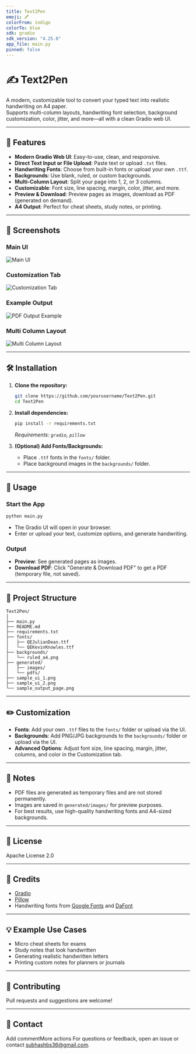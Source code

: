 ```yaml
---
title: Text2Pen
emoji: 🖊️
colorFrom: indigo
colorTo: blue
sdk: gradio
sdk_version: "4.25.0"
app_file: main.py
pinned: false
---
```


# ✍️ Text2Pen

A modern, customizable tool to convert your typed text into realistic handwriting on A4 paper.  
Supports multi-column layouts, handwriting font selection, background customization, color, jitter, and more—all with a clean Gradio web UI.

---

## 🚀 Features

- **Modern Gradio Web UI**: Easy-to-use, clean, and responsive.
- **Direct Text Input or File Upload**: Paste text or upload `.txt` files.
- **Handwriting Fonts**: Choose from built-in fonts or upload your own `.ttf`.
- **Backgrounds**: Use blank, ruled, or custom backgrounds.
- **Multi-Column Layout**: Split your page into 1, 2, or 3 columns.
- **Customizable**: Font size, line spacing, margin, color, jitter, and more.
- **Preview & Download**: Preview pages as images, download as PDF (generated on demand).
- **A4 Output**: Perfect for cheat sheets, study notes, or printing.

---

## 📸 Screenshots

### Main UI

![Main UI](assets/Ui.png)

### Customization Tab

![Customization Tab](assets/Customization.png)

### Example Output

![PDF Output Example](assets/generated_pdf.png)

### Multi Column Layout

![Multi Column Layout](assets/3_column.png)

---

## 🛠️ Installation

1. **Clone the repository:**
   ```sh
   git clone https://github.com/yourusername/Text2Pen.git
   cd Text2Pen
   ```

2. **Install dependencies:**
   ```sh
   pip install -r requirements.txt
   ```
   *Requirements: `gradio`, `pillow`*

3. **(Optional) Add Fonts/Backgrounds:**
   - Place `.ttf` fonts in the `fonts/` folder.
   - Place background images in the `backgrounds/` folder.

---

## 🏃 Usage

### Start the App

```sh
python main.py
```

- The Gradio UI will open in your browser.
- Enter or upload your text, customize options, and generate handwriting.

### Output

- **Preview**: See generated pages as images.
- **Download PDF**: Click "Generate & Download PDF" to get a PDF (temporary file, not saved).

---

## 📂 Project Structure

```
Text2Pen/
│
├── main.py
├── README.md
├── requirements.txt
├── fonts/
│   ├── QEJulianDean.ttf
│   └── QEKevinKnowles.ttf
├── backgrounds/
│   └── ruled_a4.png
├── generated/
│   ├── images/
│   └── pdfs/
├── sample_ui_1.png
├── sample_ui_2.png
└── sample_output_page.png
```

---

## ✏️ Customization

- **Fonts**: Add your own `.ttf` files to the `fonts/` folder or upload via the UI.
- **Backgrounds**: Add PNG/JPG backgrounds to the `backgrounds/` folder or upload via the UI.
- **Advanced Options**: Adjust font size, line spacing, margin, jitter, columns, and color in the Customization tab.

---

## 📝 Notes

- PDF files are generated as temporary files and are not stored permanently.
- Images are saved in `generated/images/` for preview purposes.
- For best results, use high-quality handwriting fonts and A4-sized backgrounds.

---

## 📄 License

Apache License 2.0

---

## 🙏 Credits

- [Gradio](https://gradio.app/)
- [Pillow](https://python-pillow.org/)
- Handwriting fonts from [Google Fonts](https://fonts.google.com/) and [DaFont](https://www.dafont.com/)

---

## 💡 Example Use Cases

- Micro cheat sheets for exams
- Study notes that look handwritten
- Generating realistic handwritten letters
- Printing custom notes for planners or journals

---

## 🤝 Contributing

Pull requests and suggestions are welcome!

---

## 📧 Contact
Add commentMore actions
For questions or feedback, open an issue or contact [subhashbs36@gmail.com](mailto:subhashbs36@gmail.com).